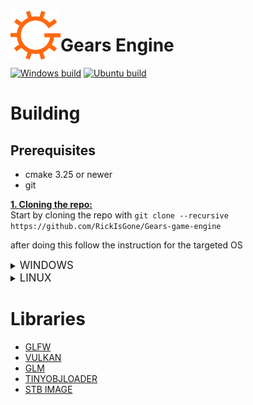 <img align="left" src="media/gears-s.png" alt="Gears Logo" width="80px"/>
<h1>Gears Engine</h1>

[![Windows build](https://github.com/RickIsGone/Gears-game-engine/actions/workflows/Windows%20build.yml/badge.svg)](https://github.com/RickIsGone/Gears-game-engine/actions/workflows/Windows%20build.yml) [![Ubuntu build](https://github.com/RickIsGone/Gears-game-engine/actions/workflows/Ubuntu%20build.yml/badge.svg)](https://github.com/RickIsGone/Gears-game-engine/actions/workflows/Ubuntu%20build.yml)  

# Building  

## Prerequisites

* cmake 3.25 or newer
* git

<ins> **1. Cloning the repo:** </ins>  
Start by cloning the repo with `git clone --recursive https://github.com/RickIsGone/Gears-game-engine`

after doing this follow the instruction for the targeted OS

<details><summary><big>WINDOWS</big></summary><p>

  <ins> **2. Downloading the required packages:** </ins>  

  To build the engine you'll need to install the Vulkan SDK, which you can download [here](https://vulkan.lunarg.com/sdk/home#windows)

  <ins> **3. Compiling the project:** </ins>  

  after you are done installing the Vulkan SDK go in the engine root and make a new directory called *build*  

  open a terminal in that directory and type `cmake..`

  if you've compiled the engine using Visual Studio as the cmake generator make sure to move the *shaders* and *assets* directories in the same directory as the executable or the engine wont work  

  congratulation! the engine is now compiled and ready to be used

</details>

<details><summary><big>LINUX</big></summary><p>  

  <ins> **2. Downloading the required packages: (Currently debian based only)** </ins>  

  To build the engine you'll first need to install the required packages, to do so you'll have to paste these lines in the terminal:  

  ```bash
  sudo apt update
  sudo apt upgrade
  sudo apt install libwayland-dev libvulkan-dev libxkbcommon-dev xorg-dev
  ```  

  after installing the packages you'll need to install glslc to compile the shaders, paste this in the terminal:

  ```bash
  sudo apt install glslc
  ```

  <ins> **3. Compiling the project:** </ins>  

  after installing glslc open the terminal and travel to the root of the engine directory and paste this in the terminal:

  ```bash
  mkdir build
  cd build
  cmake ..
  make
  ```

  congratulation! the engine is now compiled and ready to be used

</details><p>  

# Libraries

* [GLFW](https://github.com/glfw/glfw)
* [VULKAN](https://www.lunarg.com/vulkan-sdk/)
* [GLM](https://github.com/g-truc/glm/)
* [TINYOBJLOADER](https://github.com/tinyobjloader/tinyobjloader)
* [STB IMAGE](https://github.com/nothings/stb/blob/master/stb_image.h)
